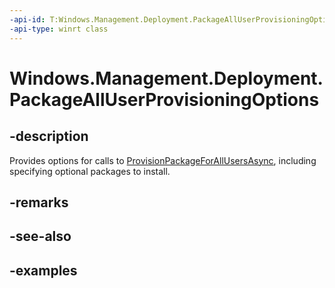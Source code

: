 ```yaml
---
-api-id: T:Windows.Management.Deployment.PackageAllUserProvisioningOptions
-api-type: winrt class
---
```


# Windows.Management.Deployment.PackageAllUserProvisioningOptions

<!--
public sealed class PackageAllUserProvisioningOptions
-->


## -description

Provides options for calls to [ProvisionPackageForAllUsersAsync](packagemanager_provisionpackageforallusersasync_1152150951.md), including specifying optional packages to install.

## -remarks

## -see-also

## -examples


